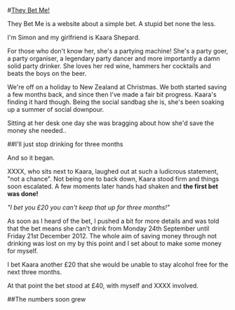 #[They Bet Me!](http://theybet.me)

They Bet Me is a website about a simple bet. A stupid bet none the less.

I'm Simon and my girlfriend is Kaara Shepard.

For those who don't know her, she's a partying machine! She's a party goer, a party organiser, a legendary party dancer and more importantly a damn solid party drinker. She loves her red wine, hammers her cocktails and beats the boys on the beer.

We're off on a holiday to New Zealand at Christmas. We both started saving a few months back, and since then I've made a fair bit progress. Kaara's finding it hard though. Being the social sandbag she is, she's been soaking up a summer of social downpour.

Sitting at her desk one day she was bragging about how she'd save the money she needed..

##I'll just stop drinking for three months

And so it began.

XXXX, who sits next to Kaara, laughed out at such a ludicrous statement, "not a chance". Not being one to back down, Kaara stood firm and things soon escalated. A few moments later hands had shaken and **the first bet was done!**

*"I bet you £20 you can't keep that up for three months!"*

As soon as I heard of the bet, I pushed a bit for more details and was told that the bet means she can't drink from Monday 24th September until Friday 21st December 2012. The whole aim of saving money through not drinking was lost on my by this point and I set about to make some money for myself.

I bet Kaara another £20 that she would be unable to stay alcohol free for the next three months.

At that point the bet stood at £40, with myself and XXXX involved.

##The numbers soon grew